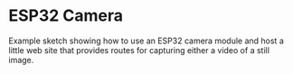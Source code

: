 # ESP32 Camera

Example sketch showing how to use an ESP32 camera module and host a little web site that provides routes for capturing either a video of a still image.
